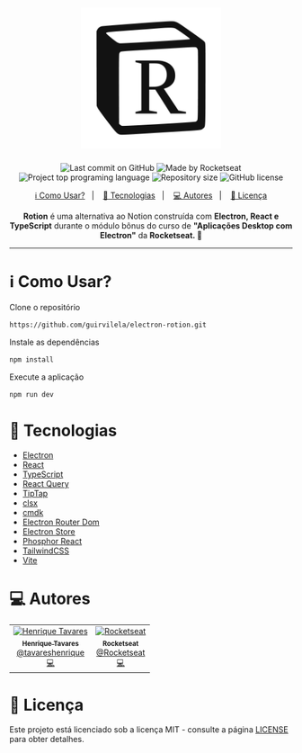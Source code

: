 <h1 align="center">
  <img alt="Rotion Logo" title="Rotion Logo" src="resources/icon.png" width="250px" />
</h1>

<p align="center">
  <img alt="Last commit on GitHub" src="https://img.shields.io/github/last-commit/tavareshenrique/go-finances-web?color=121212">
  <img alt="Made by Rocketseat" src="https://img.shields.io/badge/made%20by-Rocketseat-%20?color=121212">
  <img alt="Project top programing language" src="https://img.shields.io/github/languages/top/tavareshenrique/go-finances-web?color=121212">
  <img alt="Repository size" src="https://img.shields.io/github/repo-size/tavareshenrique/go-finances-web?color=121212">
  <img alt="GitHub license" src="https://img.shields.io/github/license/tavareshenrique/go-finances-web?color=121212">
</p>

<p align="center">
  <a href="#information_source-como-usar">ℹ️ Como Usar?</a>&nbsp;&nbsp;&nbsp;|&nbsp;&nbsp;&nbsp;
  <a href="#rocket-tecnologias">🚀 Tecnologias</a>&nbsp;&nbsp;&nbsp;|&nbsp;&nbsp;&nbsp;
  <a href="#computer-autores">💻 Autores</a>&nbsp;&nbsp;&nbsp;|&nbsp;&nbsp;&nbsp;
  <a href="#memo-licença">📝 Licença</a>
</p>

<p align="center">
  <b>Rotion</b> é uma alternativa ao Notion construída com <b>Electron, React e TypeScript</b> durante o módulo bônus do curso de <b>"Aplicações Desktop com Electron"</b> da <b>Rocketseat. 🚀</b>
</p>

---

# :information_source: Como Usar?

Clone o repositório

```bash
https://github.com/guirvilela/electron-rotion.git
```

Instale as dependências

```bash
npm install
```

Execute a aplicação

```bash
npm run dev
```

# :rocket: Tecnologias

- [Electron](https://www.electronjs.org/pt/)
- [React](https://pt-br.reactjs.org/)
- [TypeScript](https://www.typescriptlang.org/)
- [React Query](https://tanstack.com/query/v3/)
- [TipTap](https://tiptap.dev/)
- [clsx](https://github.com/lukeed/clsx)
- [cmdk](https://github.com/pacocoursey/cmdk)
- [Electron Router Dom](https://github.com/daltonmenezes/electron-router-dom)
- [Electron Store](https://github.com/sindresorhus/electron-store)
- [Phosphor React](https://github.com/phosphor-icons/react)
- [TailwindCSS](https://tailwindcss.com/)
- [Vite](https://vitejs.dev/)

# :computer: Autores

<table>
  <tr>
    <td align="center">
      <a href="http://github.com/tavareshenrique/">
        <img src="https://avatars1.githubusercontent.com/u/27022914?v=4" width="100px;" alt="Henrique Tavares"/>
        <br />
        <sub>
          <b>Henrique Tavares</b>
        </sub>
       </a>
       <br />
       <a href="https://www.linkedin.com/in/tavareshenrique/" title="Linkedin">@tavareshenrique</a>
       <br />
       <a href="https://github.com/tavareshenrique/
                feet-app/commits?author=tavareshenrique" title="Code">💻</a>
    </td>
    <td align="center">
      <a href="https://github.com/Rocketseat/">
        <img src="https://avatars0.githubusercontent.com/u/28929274?s=200&v=4" width="100px;" alt="Rocketseat"/>
        <br />
        <sub>
          <b>Rocketseat</b>
        </sub>
       </a>
       <br />
       <a href="https://www.linkedin.com/in/tavareshenrique/" title="Linkedin">@Rocketseat</a>
       <br />
       <a href="https://github.com/tavareshenrique/go-marketplace/commits?author=tavareshenrique" title="Code">💻</a>
    </td>
  </tr>
</table>

# :memo: Licença

Este projeto está licenciado sob a licença MIT - consulte a página [LICENSE](./LICENSE) para obter detalhes.
